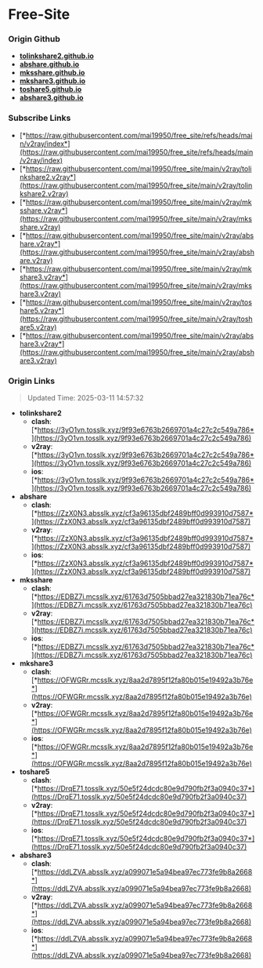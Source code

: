 # Free-Site

### Origin Github

- [**tolinkshare2.github.io**](https://github.com/tolinkshare2/tolinkshare2.github.io)
- [**abshare.github.io**](https://github.com/abshare/abshare.github.io)
- [**mksshare.github.io**](https://github.com/mksshare/mksshare.github.io)
- [**mkshare3.github.io**](https://github.com/mkshare3/mkshare3.github.io)
- [**toshare5.github.io**](https://github.com/toshare5/toshare5.github.io)
- [**abshare3.github.io**](https://github.com/abshare3/abshare3.github.io)

### Subscribe Links

- [*https://raw.githubusercontent.com/mai19950/free_site/refs/heads/main/v2ray/index*](https://raw.githubusercontent.com/mai19950/free_site/refs/heads/main/v2ray/index)
- [*https://raw.githubusercontent.com/mai19950/free_site/main/v2ray/tolinkshare2.v2ray*](https://raw.githubusercontent.com/mai19950/free_site/main/v2ray/tolinkshare2.v2ray)
- [*https://raw.githubusercontent.com/mai19950/free_site/main/v2ray/mksshare.v2ray*](https://raw.githubusercontent.com/mai19950/free_site/main/v2ray/mksshare.v2ray)
- [*https://raw.githubusercontent.com/mai19950/free_site/main/v2ray/abshare.v2ray*](https://raw.githubusercontent.com/mai19950/free_site/main/v2ray/abshare.v2ray)
- [*https://raw.githubusercontent.com/mai19950/free_site/main/v2ray/mkshare3.v2ray*](https://raw.githubusercontent.com/mai19950/free_site/main/v2ray/mkshare3.v2ray)
- [*https://raw.githubusercontent.com/mai19950/free_site/main/v2ray/toshare5.v2ray*](https://raw.githubusercontent.com/mai19950/free_site/main/v2ray/toshare5.v2ray)
- [*https://raw.githubusercontent.com/mai19950/free_site/main/v2ray/abshare3.v2ray*](https://raw.githubusercontent.com/mai19950/free_site/main/v2ray/abshare3.v2ray)

### Origin Links

> Updated Time: 2025-03-11 14:57:32

- **tolinkshare2**
  - **clash**: [*https://3yO1vn.tosslk.xyz/9f93e6763b2669701a4c27c2c549a786*](https://3yO1vn.tosslk.xyz/9f93e6763b2669701a4c27c2c549a786)
  - **v2ray**: [*https://3yO1vn.tosslk.xyz/9f93e6763b2669701a4c27c2c549a786*](https://3yO1vn.tosslk.xyz/9f93e6763b2669701a4c27c2c549a786)
  - **ios**: [*https://3yO1vn.tosslk.xyz/9f93e6763b2669701a4c27c2c549a786*](https://3yO1vn.tosslk.xyz/9f93e6763b2669701a4c27c2c549a786)
- **abshare**
  - **clash**: [*https://ZzX0N3.absslk.xyz/cf3a96135dbf2489bff0d993910d7587*](https://ZzX0N3.absslk.xyz/cf3a96135dbf2489bff0d993910d7587)
  - **v2ray**: [*https://ZzX0N3.absslk.xyz/cf3a96135dbf2489bff0d993910d7587*](https://ZzX0N3.absslk.xyz/cf3a96135dbf2489bff0d993910d7587)
  - **ios**: [*https://ZzX0N3.absslk.xyz/cf3a96135dbf2489bff0d993910d7587*](https://ZzX0N3.absslk.xyz/cf3a96135dbf2489bff0d993910d7587)
- **mksshare**
  - **clash**: [*https://EDBZ7i.mcsslk.xyz/61763d7505bbad27ea321830b71ea76c*](https://EDBZ7i.mcsslk.xyz/61763d7505bbad27ea321830b71ea76c)
  - **v2ray**: [*https://EDBZ7i.mcsslk.xyz/61763d7505bbad27ea321830b71ea76c*](https://EDBZ7i.mcsslk.xyz/61763d7505bbad27ea321830b71ea76c)
  - **ios**: [*https://EDBZ7i.mcsslk.xyz/61763d7505bbad27ea321830b71ea76c*](https://EDBZ7i.mcsslk.xyz/61763d7505bbad27ea321830b71ea76c)
- **mkshare3**
  - **clash**: [*https://OFWGRr.mcsslk.xyz/8aa2d7895f12fa80b015e19492a3b76e*](https://OFWGRr.mcsslk.xyz/8aa2d7895f12fa80b015e19492a3b76e)
  - **v2ray**: [*https://OFWGRr.mcsslk.xyz/8aa2d7895f12fa80b015e19492a3b76e*](https://OFWGRr.mcsslk.xyz/8aa2d7895f12fa80b015e19492a3b76e)
  - **ios**: [*https://OFWGRr.mcsslk.xyz/8aa2d7895f12fa80b015e19492a3b76e*](https://OFWGRr.mcsslk.xyz/8aa2d7895f12fa80b015e19492a3b76e)
- **toshare5**
  - **clash**: [*https://DrqE71.tosslk.xyz/50e5f24dcdc80e9d790fb2f3a0940c37*](https://DrqE71.tosslk.xyz/50e5f24dcdc80e9d790fb2f3a0940c37)
  - **v2ray**: [*https://DrqE71.tosslk.xyz/50e5f24dcdc80e9d790fb2f3a0940c37*](https://DrqE71.tosslk.xyz/50e5f24dcdc80e9d790fb2f3a0940c37)
  - **ios**: [*https://DrqE71.tosslk.xyz/50e5f24dcdc80e9d790fb2f3a0940c37*](https://DrqE71.tosslk.xyz/50e5f24dcdc80e9d790fb2f3a0940c37)
- **abshare3**
  - **clash**: [*https://ddLZVA.absslk.xyz/a099071e5a94bea97ec773fe9b8a2668*](https://ddLZVA.absslk.xyz/a099071e5a94bea97ec773fe9b8a2668)
  - **v2ray**: [*https://ddLZVA.absslk.xyz/a099071e5a94bea97ec773fe9b8a2668*](https://ddLZVA.absslk.xyz/a099071e5a94bea97ec773fe9b8a2668)
  - **ios**: [*https://ddLZVA.absslk.xyz/a099071e5a94bea97ec773fe9b8a2668*](https://ddLZVA.absslk.xyz/a099071e5a94bea97ec773fe9b8a2668)
